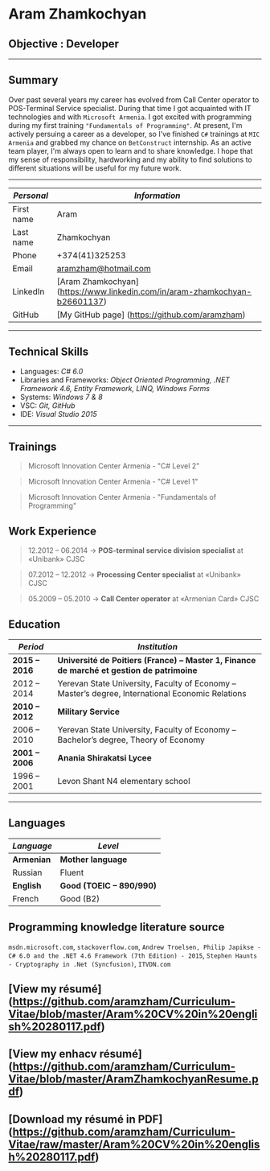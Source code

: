 # Aram Zhamkochyan

## Objective : Developer
---------------------------------------------------------------------------------------------------------------------------------------
## Summary
Over past several years my career has evolved from Call Center operator to POS-Terminal Service specialist. During that time I got acquainted with IT technologies and with `Microsoft Armenia`. I got excited with programming during my first training `"Fundamentals of Programming"`. At present, I'm actively persuing a career as a developer, so I've finished `C#` trainings at `MIC Armenia` and grabbed my chance on `BetConstruct` internship. As an active team player, I'm always open to learn and to share knowledge. I hope that my sense of responsibility, hardworking and my ability to find solutions to different situations will be useful for my future work.

---------------------------------------------------------------------------------------------------------------------------------------

_Personal_ | _Information_
-----------|------------
First name | Aram
Last name| Zhamkochyan
Phone | +374(41)325253
Email | aramzham@hotmail.com
LinkedIn | [Aram Zhamkochyan] (https://www.linkedin.com/in/aram-zhamkochyan-b26601137)
GitHub | [My GitHub page] (https://github.com/aramzham)
----------------------------------------------------------------------------------------------------------------------------------------
## Technical Skills
* Languages: *C# 6.0*
* Libraries and Frameworks: *Object Oriented Programming, .NET Framework 4.6, Entity Framework, LINQ, Windows Forms*
* Systems: *Windows 7 & 8*
* VSC: *Git, GitHub*
* IDE: *Visual Studio 2015*

---------------------------------------------------------------------------------------------------------------------------------------
## Trainings
> Microsoft Innovation Center Armenia - "C# Level 2"

> Microsoft Innovation Center Armenia - "C# Level 1"

> Microsoft Innovation Center Armenia - "Fundamentals of Programming"

## Work Experience
> 12.2012 – 06.2014  ->    **POS-terminal service division specialist** at «Unibank» CJSC

> 07.2012 – 12.2012  ->    **Processing Center specialist** at «Unibank» CJSC

> 05.2009 – 05.2010  ->    **Call Center operator** at «Armenian Card» CJSC 

## Education

_Period_ | _Institution_
---------|---------------
**2015 – 2016**|**Université de Poitiers (France) – Master 1, Finance de marché et gestion de patrimoine**
2012 – 2014|Yerevan State University, Faculty of Economy – Master’s degree, International Economic Relations
**2010 – 2012**|**Military Service**
2006 – 2010|Yerevan State University, Faculty of Economy – Bachelor’s degree, Theory of Economy
**2001 – 2006**|**Anania Shirakatsi Lycee**
1996 – 2001|Levon Shant N4 elementary school
----------------------------------------------------------------------------------------------------------------------------------------

## Languages
*Language*|*Level*
----------|-------
**Armenian**|**Mother language**
Russian|Fluent
**English**|**Good (TOEIC – 890/990)**
French|Good (B2)

## Programming knowledge literature source
`msdn.microsoft.com`, `stackoverflow.com`, `Andrew Troelsen, Philip Japikse - C# 6.0 and the .NET 4.6 Framework (7th Edition) - 2015`, `Stephen Haunts - Cryptography in .Net (Syncfusion)`, `ITVDN.com`

## [View my résumé] (https://github.com/aramzham/Curriculum-Vitae/blob/master/Aram%20CV%20in%20english%20280117.pdf)
## [View my enhacv résumé] (https://github.com/aramzham/Curriculum-Vitae/blob/master/AramZhamkochyanResume.pdf)
## [Download my résumé in PDF] (https://github.com/aramzham/Curriculum-Vitae/raw/master/Aram%20CV%20in%20english%20280117.pdf)
